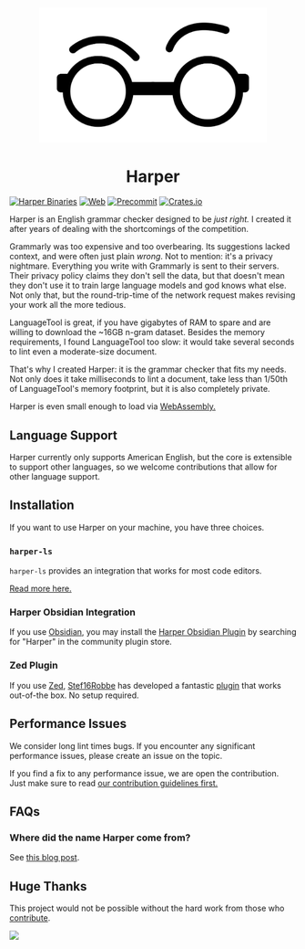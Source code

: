 <div id="header" align="center">
    <img src="logo.svg" width="400px" />
    <h1>Harper</h1>
</div>

[![Harper Binaries](https://github.com/elijah-potter/harper/actions/workflows/build_harper_binaries.yml/badge.svg)](https://github.com/elijah-potter/harper/actions/workflows/build_harper_binaries.yml)
[![Web](https://github.com/elijah-potter/harper/actions/workflows/build_web.yml/badge.svg)](https://github.com/elijah-potter/harper/actions/workflows/build_web.yml)
[![Precommit](https://github.com/elijah-potter/harper/actions/workflows/precommit.yml/badge.svg)](https://github.com/elijah-potter/harper/actions/workflows/precommit.yml)
[![Crates.io](https://img.shields.io/crates/v/harper-ls)](https://crates.io/crates/harper-ls)

Harper is an English grammar checker designed to be _just right._
I created it after years of dealing with the shortcomings of the competition.

Grammarly was too expensive and too overbearing.
Its suggestions lacked context, and were often just plain _wrong_.
Not to mention: it's a privacy nightmare.
Everything you write with Grammarly is sent to their servers.
Their privacy policy claims they don't sell the data, but that doesn't mean they don't use it to train large language models and god knows what else.
Not only that, but the round-trip-time of the network request makes revising your work all the more tedious.

LanguageTool is great, if you have gigabytes of RAM to spare and are willing to download the ~16GB n-gram dataset.
Besides the memory requirements, I found LanguageTool too slow: it would take several seconds to lint even a moderate-size document.

That's why I created Harper: it is the grammar checker that fits my needs.
Not only does it take milliseconds to lint a document, take less than 1/50th of LanguageTool's memory footprint,
but it is also completely private.

Harper is even small enough to load via [WebAssembly.](https://writewithharper.com)

## Language Support

Harper currently only supports American English, but the core is extensible to support other languages, so we welcome contributions that allow for other language support.

## Installation

If you want to use Harper on your machine, you have three choices.

### `harper-ls`

`harper-ls` provides an integration that works for most code editors.

[Read more here.](./harper-ls/README.md)

### Harper Obsidian Integration

If you use [Obsidian](https://obsidian.md/), you may install the [Harper Obsidian Plugin](https://github.com/elijah-potter/harper-obsidian-plugin) by searching for "Harper" in the community plugin store.

### Zed Plugin

If you use [Zed](https://zed.dev/), [Stef16Robbe](https://github.com/Stef16Robbe) has developed a fantastic [plugin](https://github.com/Stef16Robbe/harper_zed) that works out-of-the box.
No setup required.

## Performance Issues

We consider long lint times bugs.
If you encounter any significant performance issues, please create an issue on the topic.

If you find a fix to any performance issue, we are open the contribution.
Just make sure to read [our contribution guidelines first.](https://github.com/elijah-potter/harper/blob/master/CONTRIBUTING.md)

## FAQs

### Where did the name Harper come from?

See [this blog post](https://elijahpotter.dev/articles/naming_harper).

## Huge Thanks

This project would not be possible without the hard work from those who [contribute](/CONTRIBUTING.md).

<a href="https://github.com/elijah-potter/harper/graphs/contributors">
  <img src="https://contrib.rocks/image?repo=elijah-potter/harper" />
</a>
